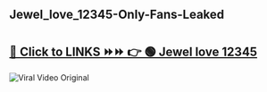 
 ## Jewel_love_12345-Only-Fans-Leaked

# <h2><a href="https://clipsfans.com/Jewel_love_12345&ref=git">🔗 Click to LINKS ⏩⏩ 👉 🟢 Jewel love 12345 </a></h2>

<a href="https://clipsfans.com/Jewel_love_12345&ref=git" rel="nofollow" data-target="animated-image.originalLink"><img src="https://i.ibb.co.com/xMMVF88/686577567.gif" alt="Viral Video Original" style="max-width: 100%; display: inline-block;" data-target="animated-image.originalImage"></a>
